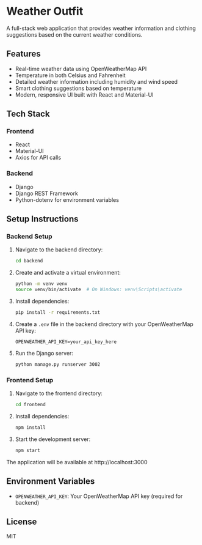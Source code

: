 # Weather Outfit

A full-stack web application that provides weather information and clothing suggestions based on the current weather conditions.

## Features

- Real-time weather data using OpenWeatherMap API
- Temperature in both Celsius and Fahrenheit
- Detailed weather information including humidity and wind speed
- Smart clothing suggestions based on temperature
- Modern, responsive UI built with React and Material-UI

## Tech Stack

### Frontend
- React
- Material-UI
- Axios for API calls

### Backend
- Django
- Django REST Framework
- Python-dotenv for environment variables

## Setup Instructions

### Backend Setup
1. Navigate to the backend directory:
   ```bash
   cd backend
   ```

2. Create and activate a virtual environment:
   ```bash
   python -m venv venv
   source venv/bin/activate  # On Windows: venv\Scripts\activate
   ```

3. Install dependencies:
   ```bash
   pip install -r requirements.txt
   ```

4. Create a `.env` file in the backend directory with your OpenWeatherMap API key:
   ```
   OPENWEATHER_API_KEY=your_api_key_here
   ```

5. Run the Django server:
   ```bash
   python manage.py runserver 3002
   ```

### Frontend Setup
1. Navigate to the frontend directory:
   ```bash
   cd frontend
   ```

2. Install dependencies:
   ```bash
   npm install
   ```

3. Start the development server:
   ```bash
   npm start
   ```

The application will be available at http://localhost:3000

## Environment Variables

- `OPENWEATHER_API_KEY`: Your OpenWeatherMap API key (required for backend)

## License

MIT 